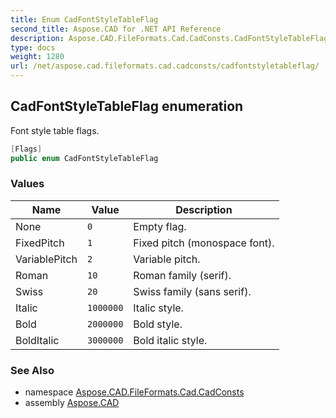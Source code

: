 ```yaml
---
title: Enum CadFontStyleTableFlag
second_title: Aspose.CAD for .NET API Reference
description: Aspose.CAD.FileFormats.Cad.CadConsts.CadFontStyleTableFlag enum. Font style table flags
type: docs
weight: 1280
url: /net/aspose.cad.fileformats.cad.cadconsts/cadfontstyletableflag/
---
```

## CadFontStyleTableFlag enumeration

Font style table flags.

```csharp
[Flags]
public enum CadFontStyleTableFlag
```

### Values

| Name | Value | Description |
| --- | --- | --- |
| None | `0` | Empty flag. |
| FixedPitch | `1` | Fixed pitch (monospace font). |
| VariablePitch | `2` | Variable pitch. |
| Roman | `10` | Roman family (serif). |
| Swiss | `20` | Swiss family (sans serif). |
| Italic | `1000000` | Italic style. |
| Bold | `2000000` | Bold style. |
| BoldItalic | `3000000` | Bold italic style. |

### See Also

* namespace [Aspose.CAD.FileFormats.Cad.CadConsts](../../aspose.cad.fileformats.cad.cadconsts/)
* assembly [Aspose.CAD](../../)


